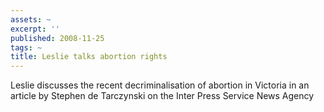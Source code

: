 ```yaml
---
assets: ~
excerpt: ''
published: 2008-11-25
tags: ~
title: Leslie talks abortion rights
---
```

Leslie discusses the recent decriminalisation of abortion in Victoria in
an article by Stephen de Tarczynski on the Inter Press Service News
Agency